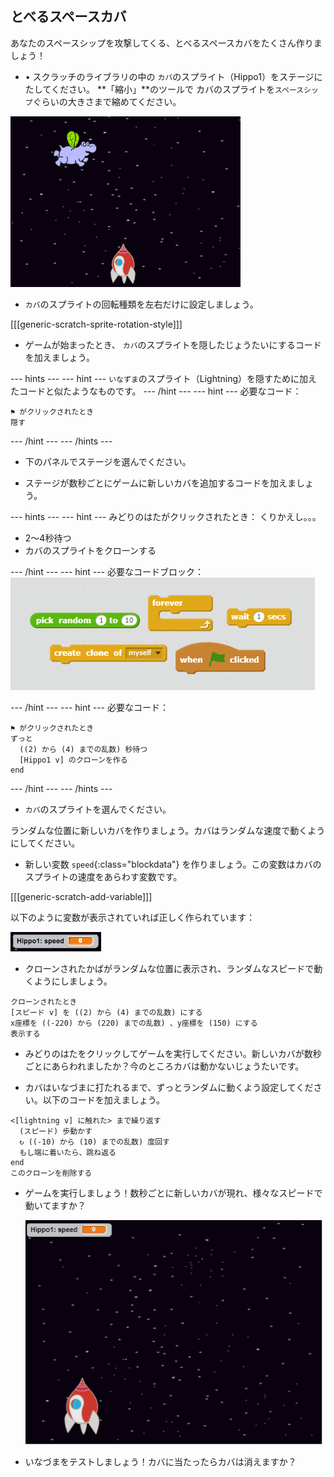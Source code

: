 ## とべるスペースカバ

あなたのスペースシップを攻撃してくる、とべるスペースカバをたくさん作りましょう！

+ • スクラッチのライブラリの中の `カバ`のスプライト（Hippo1）をステージにたしてください。 **「縮小」**のツールで カバのスプライトを`スペースシップ`ぐらいの大きさまで縮めてください。

![スクリーンショット](images/invaders-hippo.png)

+ `カバ`のスプライトの回転種類を左右だけに設定しましょう。

[[[generic-scratch-sprite-rotation-style]]]

+ ゲームが始まったとき、 `カバ`のスプライトを隠したじょうたいにするコードを加えましょう。

\--- hints \--- \--- hint \--- `いなずま`のスプライト（Lightning）を隠すために加えたコードと似たようなものです。 \--- /hint \--- \--- hint \--- 必要なコード：

```blocks
⚑ がクリックされたとき
隠す
```

\--- /hint \--- \--- /hints \---

+ 下のパネルでステージを選んでください。

+ ステージが数秒ごとにゲームに新しいカバを追加するコードを加えましょう。

\--- hints \--- \--- hint \--- みどりのはたがクリックされたとき： くりかえし。。。

+ 2〜4秒待つ
+ カバのスプライトをクローンする

\--- /hint \--- \--- hint \--- 必要なコードブロック：![カバのコピーヒント](images/clone-hippo-hint.png)

\--- /hint \--- \--- hint \--- 必要なコード：

```blocks
⚑ がクリックされたとき
ずっと 
  ((2) から (4) までの乱数) 秒待つ
  [Hippo1 v] のクローンを作る
end
```

\--- /hint \--- \--- /hints \---

+ `カバ`のスプライトを選んでください。

ランダムな位置に新しいカバを作りましょう。カバはランダムな速度で動くようにしてください。

+ 新しい変数 `speed`{:class="blockdata"} を作りましょう。この変数はカバのスプライトの速度をあらわす変数です。

[[[generic-scratch-add-variable]]]

以下のように変数が表示されていれば正しく作られています：

![スクリーンショット](images/invaders-var-test.png)

+ クローンされたかばがランダムな位置に表示され、ランダムなスピードで動くようにしましょう。

```blocks
クローンされたとき
[スピード v] を ((2) から (4) までの乱数) にする
x座標を ((-220) から (220) までの乱数) 、y座標を (150) にする
表示する
```

+ みどりのはたをクリックしてゲームを実行してください。新しいカバが数秒ごとにあらわれましたか？今のところカバは動かないじょうたいです。

+ カバはいなづまに打たれるまで、ずっとランダムに動くよう設定してください。以下のコードを加えましょう。

```blocks
<[lightning v] に触れた> まで繰り返す 
  (スピード) 歩動かす
  ↻ ((-10) から (10) までの乱数) 度回す
  もし端に着いたら、跳ね返る
end
このクローンを削除する
```

+ ゲームを実行しましょう！数秒ごとに新しいカバが現れ、様々なスピードで動いてますか？
    
    ![スクリーンショット](images/hippo-clones.gif)

+ いなづまをテストしましょう！カバに当たったらカバは消えますか？